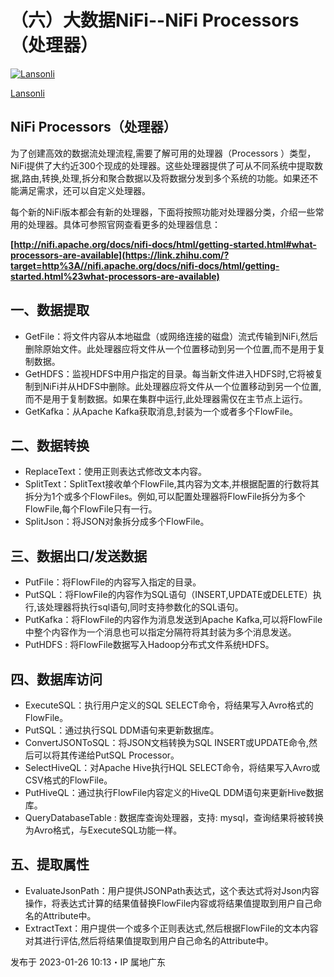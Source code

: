 # （六）大数据NiFi--NiFi Processors（处理器）

[![Lansonli](https://pic1.zhimg.com/v2-a21621b28f2fb5ef77d23387fdced39e_l.jpg?source=172ae18b)](https://www.zhihu.com/people/lanson-92-34)

[Lansonli](https://www.zhihu.com/people/lanson-92-34)



## **NiFi Processors（处理器）**

为了创建高效的数据流处理流程,需要了解可用的处理器（Processors ）类型，NiFi提供了大约近300个现成的处理器。这些处理器提供了可从不同系统中提取数据,路由,转换,处理,拆分和聚合数据以及将数据分发到多个系统的功能。如果还不能满足需求，还可以自定义处理器。

每个新的NiFi版本都会有新的处理器，下面将按照功能对处理器分类，介绍一些常用的处理器。具体可参照官网查看更多的处理器信息：

**[http://nifi.apache.org/docs/nifi-docs/html/getting-started.html#what-processors-are-available](https://link.zhihu.com/?target=http%3A//nifi.apache.org/docs/nifi-docs/html/getting-started.html%23what-processors-are-available)**

## **一、数据提取**

- GetFile：将文件内容从本地磁盘（或网络连接的磁盘）流式传输到NiFi,然后删除原始文件。此处理器应将文件从一个位置移动到另一个位置,而不是用于复制数据。
- GetHDFS：监视HDFS中用户指定的目录。每当新文件进入HDFS时,它将被复制到NiFi并从HDFS中删除。此处理器应将文件从一个位置移动到另一个位置,而不是用于复制数据。如果在集群中运行,此处理器需仅在主节点上运行。
- GetKafka：从Apache Kafka获取消息,封装为一个或者多个FlowFile。

## **二、数据转换**

- ReplaceText：使用正则表达式修改文本内容。
- SplitText：SplitText接收单个FlowFile,其内容为文本,并根据配置的行数将其拆分为1个或多个FlowFiles。例如,可以配置处理器将FlowFile拆分为多个FlowFile,每个FlowFile只有一行。
- SplitJson：将JSON对象拆分成多个FlowFile。

## **三、数据出口/发送数据**

- PutFile：将FlowFile的内容写入指定的目录。
- PutSQL：将FlowFile的内容作为SQL语句（INSERT,UPDATE或DELETE）执行,该处理器将执行sql语句,同时支持参数化的SQL语句。
- PutKafka：将FlowFile的内容作为消息发送到Apache Kafka,可以将FlowFile中整个内容作为一个消息也可以指定分隔符将其封装为多个消息发送。
- PutHDFS : 将FlowFile数据写入Hadoop分布式文件系统HDFS。

## **四、数据库访问**

- ExecuteSQL：执行用户定义的SQL SELECT命令，将结果写入Avro格式的FlowFile。
- PutSQL：通过执行SQL DDM语句来更新数据库。
- ConvertJSONToSQL：将JSON文档转换为SQL INSERT或UPDATE命令,然后可以将其传递给PutSQL Processor。
- SelectHiveQL：对Apache Hive执行HQL SELECT命令，将结果写入Avro或CSV格式的FlowFile。
- PutHiveQL：通过执行FlowFile内容定义的HiveQL DDM语句来更新Hive数据库。
- QueryDatabaseTable : 数据库查询处理器，支持: mysql，查询结果将被转换为Avro格式，与ExecuteSQL功能一样。

## **五、提取属性**

- EvaluateJsonPath：用户提供JSONPath表达式，这个表达式将对Json内容操作，将表达式计算的结果值替换FlowFile内容或将结果值提取到用户自己命名的Attribute中。
- ExtractText：用户提供一个或多个正则表达式,然后根据FlowFile的文本内容对其进行评估,然后将结果值提取到用户自己命名的Attribute中。

发布于 2023-01-26 10:13・IP 属地广东